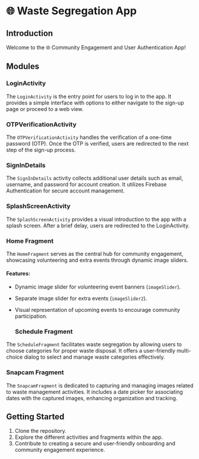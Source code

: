 # 🌐 Waste Segregation App

## Introduction

Welcome to the 🌐 Community Engagement and User Authentication App!

## Modules

### LoginActivity

The `LoginActivity` is the entry point for users to log in to the app. It provides a simple interface with options to either navigate to the sign-up page or proceed to a web view.

### OTPVerificationActivity

The `OTPVerificationActivity` handles the verification of a one-time password (OTP). Once the OTP is verified, users are redirected to the next step of the sign-up process.


### SignInDetails

The `SignInDetails` activity collects additional user details such as email, username, and password for account creation. It utilizes Firebase Authentication for secure account management.


### SplashScreenActivity

The `SplashScreenActivity` provides a visual introduction to the app with a splash screen. After a brief delay, users are redirected to the LoginActivity.

### Home Fragment

The `HomeFragment` serves as the central hub for community engagement, showcasing volunteering and extra events through dynamic image sliders.

#### Features:

- Dynamic image slider for volunteering event banners (`imageSlider`).
- Separate image slider for extra events (`imageSlider2`).
- Visual representation of upcoming events to encourage community participation.

  ### Schedule Fragment

The `ScheduleFragment` facilitates waste segregation by allowing users to choose categories for proper waste disposal. It offers a user-friendly multi-choice dialog to select and manage waste categories effectively.

### Snapcam Fragment

The `SnapcamFragment` is dedicated to capturing and managing images related to waste management activities. It includes a date picker for associating dates with the captured images, enhancing organization and tracking.

## Getting Started

1. Clone the repository.
2. Explore the different activities and fragments within the app.
3. Contribute to creating a secure and user-friendly onboarding and community engagement experience.
